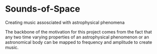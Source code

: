 # Sounds-of-Space
Creating music assosciated with astrophysical phenomena


The backbone of the motivation for this project comes from the fact that any two time varying properties of an astrophysical phenomenon or an astronomical body can be mapped to frequency and amplitude to create music. 
